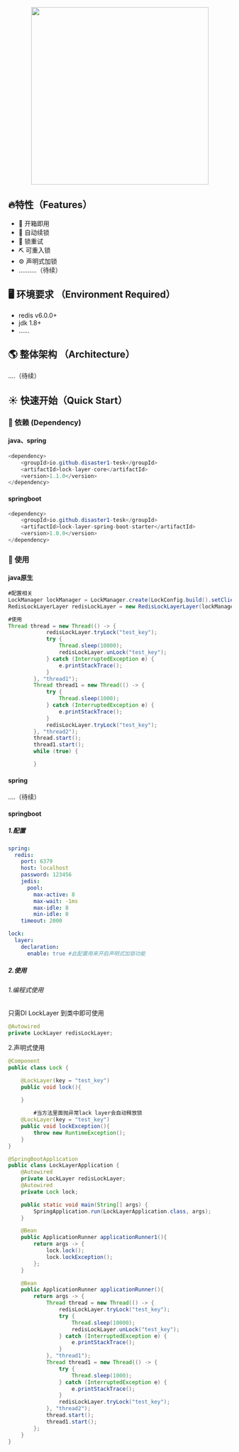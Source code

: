 <p align="center">
    <img width="400" src="https://gitee.com/d__isaster/cornucopia/raw/master/img/lock%20layer.png">
</p>


## 🔥特性（Features）
- 🚀 开箱即用
- 🍄 自动续锁
- 🔆 锁重试
- ⛏️ 可重入锁
- ⚙️ 声明式加锁
- ..........（待续）
## 🖥 环境要求 （Environment Required）
- redis v6.0.0+
- jdk 1.8+
- ......

## 🌎 整体架构 （Architecture）

....（待续）

## ☀️ 快速开始（Quick Start）

### 💊 依赖 (Dependency)
#### java、spring
```java 
<dependency>
    <groupId>io.github.disaster1-tesk</groupId>
    <artifactId>lock-layer-core</artifactId>
    <version>1.1.0</version>
</dependency>
```
#### springboot
```java 
<dependency>
    <groupId>io.github.disaster1-tesk</groupId>
    <artifactId>lock-layer-spring-boot-starter</artifactId>
    <version>1.0.0</version>
</dependency>
```
### 🛁 使用
#### java原生

```java
#配置相关
LockManager lockManager = LockManager.create(LockConfig.build().setClient(new JedisClient(new JedisPool("127.0.0.1", 6379, null, "123456"))));
RedisLockLayerLayer redisLockLayer = new RedisLockLayerLayer(lockManager);
```
```java
#使用
Thread thread = new Thread(() -> {
            redisLockLayer.tryLock("test_key");
            try {
                Thread.sleep(10000);
                redisLockLayer.unLock("test_key");
            } catch (InterruptedException e) {
                e.printStackTrace();
            }
        }, "thread1");
        Thread thread1 = new Thread(() -> {
            try {
                Thread.sleep(1000);
            } catch (InterruptedException e) {
                e.printStackTrace();
            }
            redisLockLayer.tryLock("test_key");
        }, "thread2");
        thread.start();
        thread1.start();
        while (true) {

        }
```

#### spring
....（待续）
#### springboot

##### 1.配置

```yaml
spring:
  redis:
    port: 6379
    host: localhost
    password: 123456
    jedis:
      pool:
        max-active: 8
        max-wait: -1ms
        max-idle: 8
        min-idle: 0
    timeout: 2000

lock:
  layer:
    declaration:
      enable: true #此配置用来开启声明式加锁功能
```
##### 2.使用

###### 1.编程式使用

只需DI LockLayer 到类中即可使用

```java
@Autowired
private LockLayer redisLockLayer;
```

2.声明式使用

```java
@Component
public class Lock {

    @LockLayer(key = "test_key")
    public void lock(){

    }
  
		#当方法里面抛异常lack layer会自动释放锁
    @LockLayer(key = "test_key")
    public void lockException(){
        throw new RuntimeException();
    }
}

```

```java
@SpringBootApplication
public class LockLayerApplication {
    @Autowired
    private LockLayer redisLockLayer;
    @Autowired
    private Lock lock;

    public static void main(String[] args) {
        SpringApplication.run(LockLayerApplication.class, args);
    }

    @Bean
    public ApplicationRunner applicationRunner1(){
        return args -> {
            lock.lock();
            lock.lockException();
        };
    }

    @Bean
    public ApplicationRunner applicationRunner(){
        return args -> {
            Thread thread = new Thread(() -> {
                redisLockLayer.tryLock("test_key");
                try {
                    Thread.sleep(10000);
                    redisLockLayer.unLock("test_key");
                } catch (InterruptedException e) {
                    e.printStackTrace();
                }
            }, "thread1");
            Thread thread1 = new Thread(() -> {
                try {
                    Thread.sleep(1000);
                } catch (InterruptedException e) {
                    e.printStackTrace();
                }
                redisLockLayer.tryLock("test_key");
            }, "thread2");
            thread.start();
            thread1.start();
        };
    }
}
```

